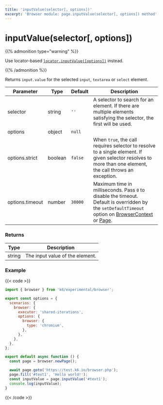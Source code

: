 ```yaml
---
title: 'inputValue(selector[, options])'
excerpt: 'Browser module: page.inputValue(selector[, options]) method'
---
```


# inputValue(selector[, options])

{{% admonition type="warning" %}}

Use locator-based [`locator.inputValue([options])`](https://grafana.com/docs/k6/<K6_VERSION>/javascript-api/k6-experimental/browser/locator/inputvalue/) instead.

{{% /admonition %}}

Returns `input.value` for the selected `input`, `textarea` or `select` element.

<TableWithNestedRows>

| Parameter       | Type    | Default | Description                                                                                                                                                                                                                                                                                                                                   |
| --------------- | ------- | ------- | --------------------------------------------------------------------------------------------------------------------------------------------------------------------------------------------------------------------------------------------------------------------------------------------------------------------------------------------- |
| selector        | string  | `''`    | A selector to search for an element. If there are multiple elements satisfying the selector, the first will be used.                                                                                                                                                                                                                          |
| options         | object  | `null`  |                                                                                                                                                                                                                                                                                                                                               |
| options.strict  | boolean | `false` | When `true`, the call requires selector to resolve to a single element. If given selector resolves to more than one element, the call throws an exception.                                                                                                                                                                                    |
| options.timeout | number  | `30000` | Maximum time in milliseconds. Pass `0` to disable the timeout. Default is overridden by the `setDefaultTimeout` option on [BrowserContext](https://grafana.com/docs/k6/<K6_VERSION>/javascript-api/k6-experimental/browser/browsercontext/) or [Page](https://grafana.com/docs/k6/<K6_VERSION>/javascript-api/k6-experimental/browser/page/). |

</TableWithNestedRows>

### Returns

| Type   | Description                     |
| ------ | ------------------------------- |
| string | The input value of the element. |

### Example

{{< code >}}

```javascript
import { browser } from 'k6/experimental/browser';

export const options = {
  scenarios: {
    browser: {
      executor: 'shared-iterations',
      options: {
        browser: {
          type: 'chromium',
        },
      },
    },
  },
};

export default async function () {
  const page = browser.newPage();

  await page.goto('https://test.k6.io/browser.php');
  page.fill('#text1', 'Hello world!');
  const inputValue = page.inputValue('#text1');
  console.log(inputValue);
}
```

{{< /code >}}
